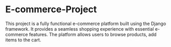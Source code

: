 # E-commerce-Project
This project is a fully functional e-commerce platform built using the Django framework. It provides a seamless shopping experience with essential e-commerce features. The platform allows users to browse products, add items to the cart.

